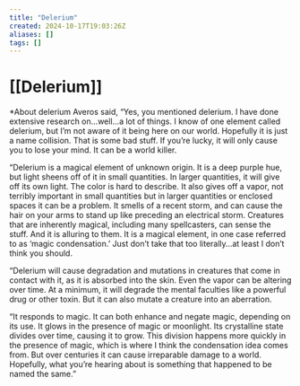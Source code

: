 ```yaml
---
title: "Delerium"
created: 2024-10-17T19:03:26Z
aliases: []
tags: []
---
```


# [[Delerium]]


*About delerium Averos said, “Yes, you mentioned delerium. I have done extensive research on…well…a lot of things. I know of one element called delerium, but I’m not aware of it being here on our world. Hopefully it is just a name collision. That is some bad stuff. If you’re lucky, it will only cause you to lose your mind. It can be a world killer.

“Delerium is a magical element of unknown origin. It is a deep purple hue, but light sheens off of it in small quantities. In larger quantities, it will give off its own light. The color is hard to describe. It also gives off a vapor, not terribly important in small quantities but in larger quantities or enclosed spaces it can be a problem. It smells of a recent storm, and can cause the hair on your arms to stand up like preceding an electrical storm. Creatures that are inherently magical, including many spellcasters, can sense the stuff. And it is alluring to them. It is a magical element, in one case referred to as ‘magic condensation.’ Just don’t take that too literally…at least I don’t think you should.

“Delerium will cause degradation and mutations in creatures that come in contact with it, as it is absorbed into the skin. Even the vapor can be altering over time. At a minimum, it will degrade the mental faculties like a powerful drug or other toxin. But it can also mutate a creature into an aberration.

“It responds to magic. It can both enhance and negate magic, depending on its use. It glows in the presence of magic or moonlight. Its crystalline state divides over time, causing it to grow. This division happens more quickly in the presence of magic, which is where I think the condensation idea comes from. But over centuries it can cause irreparable damage to a world. Hopefully, what you’re hearing about is something that happened to be named the same.”